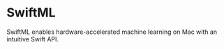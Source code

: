 # SwiftML

SwiftML enables hardware-accelerated machine learning on Mac with an intuitive Swift API.
